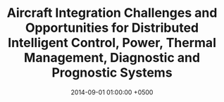 ---
title: "Aircraft Integration Challenges and Opportunities for Distributed Intelligent Control, Power, Thermal Management, Diagnostic and Prognostic Systems"
collection: publications
permalink: /publications/osprey-mobisys20
date: 2014-09-01 01:00:00 +0500
venue: '2014 SAE Aerospace Systems and Technology Conference'
doi: '10.4271/2014-01-2161'
pubtype: 'poster'
authors: 'Akarsh Prabhakara, Vaibhav Singh, Swarun Kumar, Anthony Rowe'
excerpt_separator: ""
redirect_from: 
  - /osprey
---
